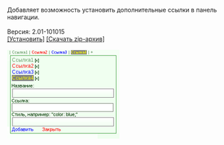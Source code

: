 Добавляет возможность установить дополнительные ссылки в панель навигации.
<br>
<br>
Версия: 2.01-101015
<br>
[[Установить]](https://raw.githubusercontent.com/MyRequiem/comfortablePlayingInGW/master/separatedScripts/AdditionForNavigationBar/additionForNavigationBar.user.js) [[Скачать zip-архив]](https://raw.githubusercontent.com/MyRequiem/comfortablePlayingInGW/master/separatedScripts/AdditionForNavigationBar/additionForNavigationBar.user.js.zip)
<br>
<br>
![AdditionForNavigationBar](https://raw.githubusercontent.com/MyRequiem/comfortablePlayingInGW/master/imgs/AdditionForNavigationBar/screen.png)
<br>
